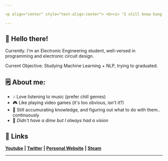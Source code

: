 ```yaml
---

<p align="center" style="text-align:center"> <b><i> "I still know kung fu." </b></i></p>

---
```


## :wave: Hello there!
Currently. I'm an Electronic Engineering student, well-versed in programming and electronic circuit design.

Current Objective: Studying Machine Learning + NLP, trying to graduated.

## :spiral_notepad: About me:
- :notes: Love listening to music (prefer chill genres) 
- :video_game: Like playing video games (it's too obvious, isn't it?)
- :open_book: Still accumurating knowledge, and figuring out what to do with them.. continuously
- :star2: <i> Didn't have a dime but I always had a vision </i>

## :link: Links
[**Youtube**](https://www.youtube.com/user/mapmaker42) **|** [**Twitter**](https://twitter.com/FaultyTwo) **|** [**Personal Website**](https://faultytwo.wixsite.com/home) **|** [**Steam**](https://steamcommunity.com/id/faultytwo/)

---